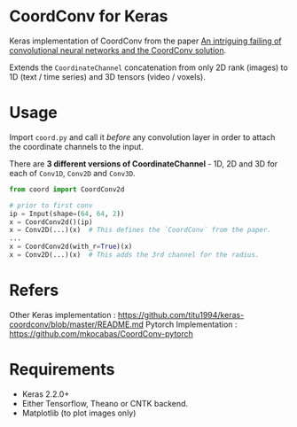 # CoordConv for Keras
Keras implementation of CoordConv from the paper [An intriguing failing of convolutional neural networks and the CoordConv solution](https://arxiv.org/abs/1807.03247).

Extends the `CoordinateChannel` concatenation from only 2D rank (images) to 1D (text / time series) and 3D tensors (video / voxels).

# Usage

Import `coord.py` and call it *before* any convolution layer in order to attach the coordinate channels to the input.

There are **3 different versions of CoordinateChannel** - 1D, 2D and 3D for each of `Conv1D`, `Conv2D` and `Conv3D`. 

```python
from coord import CoordConv2d

# prior to first conv
ip = Input(shape=(64, 64, 2))
x = CoordConv2d()(ip)
x = Conv2D(...)(x)  # This defines the `CoordConv` from the paper.
...
x = CoordConv2d(with_r=True)(x)
x = Conv2D(...)(x)  # This adds the 3rd channel for the radius.
```

# Refers

Other Keras implementation : https://github.com/titu1994/keras-coordconv/blob/master/README.md
Pytorch Implementation : https://github.com/mkocabas/CoordConv-pytorch

# Requirements

- Keras 2.2.0+
- Either Tensorflow, Theano or CNTK backend.
- Matplotlib (to plot images only)
